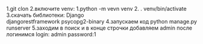 1.git clon 
2.включите venv:
    1.python -m vevn venv
    2. . venv/bin/activate 
3.скачать библиотеки:
    Django  
    djangorestframework
    psycopg2-binary
4.запускаем код 
    python manage.py runserver
5.заходим в  поиск и в конце строчки добавляем admin
    после логинимся
        login: admin
        password:1